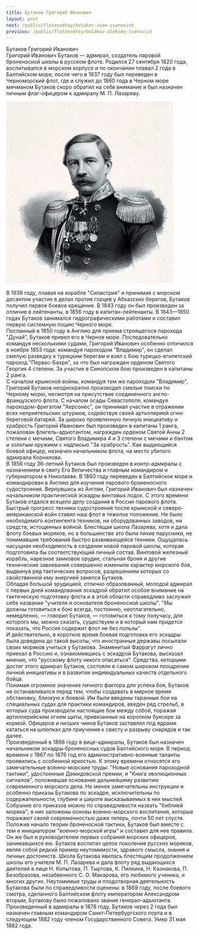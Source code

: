 ```yaml
---
title: Бутаков Григорий Иванович
layout: post
next: /public/flotovodtsy/butakov-ivan-ivanovich
previous: /public/flotovodtsy/butakov-aleksey-ivanovich
---
```


Бутаков Григорий Иванович  
Григорий Иванович Бутаков — адмирал, создатель паровой броненосной школы в русском флоте. Родился 27 сентября 1820 года, воспитывался в морском корпусе и по окончании плавал 2 года в Балтийском море, после чего в 1837 году был переведен в Черноморский флот, где и служил до 1860 года в Черном море мичманом Бутаков скоро обратил на себя внимание и был назначен личным флаг-офицером к адмиралу М. П. Лазареву.   
  

![](/assets/img/Butakov_g_i.gif)  

  
В 1838 году, плавая на корабле "Силистрия" и принимая с морском десантом участие в делах против горцев у Абхазских берегов, Бутаков получил первое боевое крещение. В 1843 году он был произведен за отличие в лейтенанты, в 1856 году в капитан-лейтенанты. В 1843—1850 годах Бутаков занимался гидрографическими работами и составил первую системную лоцию Черного моря.   
Посланный в 1850 году в Англию для приема строящегося парохода "Дунай", Бутаков привел его в Черное море. Последовательно командуя несколькими судами, Григорий Иванович особенно отличился в ноябре 1853 года: командуя пароходом "Владимир", он сделал смелую разведку к турецким берегам и взял с бою турецко-египетский пароход "Первас-Бахри", за что был награжден орденом Святого Георгия 4 степени. За участие в Синопском бою произведен в капитаны 2 ранга.   
С началом крымской войны, командуя тем же пароходом "Владимир", Григорий Бутаков неоднократно производил смелые поиски по Черному морю, несмотря на присутствие соединенного англо-французского флота. С началом осады Севастополя, командуя пароходом-фрегатом "Херсонес", он принимал участие в отражении всех неприятельских штурмов, содействуя своей артиллерией огню береговой батарей. За широко проявленную личную инициативу и храбрость Григорий Иванович был произведен в капитаны 1 ранга, пожалован флигель-адъютантом, награжден орденом Святой Анны 2 степени с мечами, Святого Владимира 4 и 3 степени с мечами и бантом и золотым оружием с надписью "За храбрость". Как выдающийся боевой офицер, назначен начальником флота, на место убитого адмирала Корнилова.   
В 1856 году 36-летний Бутаков был произведен в контр-адмиралы с назначением в свиту Его Величества и главным командиром и губернатором в Николаеве. В 1860 году переведен в Балтийское море и командирован в Англию для изучения парового броненосного судостроения. Вернувшись из Англии, Григорий Иванович был назначен начальником практической эскадры винтовых лодок. С этого времени Бутаков отдался всецело делу создания в России парового флота.   
Быстрый прогресс техники судостроения после крымской и северо-американской войн ставил наш флот в тяжелое положение. Не было необходимого контингента техников, ни оборудованных заводов, ни средств, истощенных войной. Блестящая школа Лазарева, хотя и дала флоту боевых моряков, но в большинстве это были лихие парусники, не понимавшие требований быстро развивающейся техники. Ощущалась насущная необходимость в создании новой паровой школы, которая подготовила бы соответствующий личный состав. Винтовой железный корабль, нарезное замковое орудие, стальная броня и другие технические завоевания совершенно изменили характер морского боя, выдвинув ряд тактических вопросов, разрешением которых со свойственной ему энергией занялся Бутаков.   
Обладая большой эрудицией, отлично образованный, молодой адмирал с первых дней командования эскадрой обратил особое внимание на тактическую подготовку флота и в этой области справедливо заслужил себе название "учителя и основателя броненосной школы". "Мы должны готовиться к бою всегда, постоянно, неотлагательно, немедленно, — говорил Бутаков, — готовиться к тому получасу, для которого мы, можно сказать, существуем и в который нам придется показать, что Россия содержит флот не без пользы".   
И действительно, в короткое время боевая подготовка его эскадры была доведена до такой высоты, что иностранные державы посылали своих моряков учиться у Бутакова. Знаменитый Фаррагут лично приехал в Россию и, ознакомившись с эскадрой Бутакова, высказал мнение, что "русскому флоту некого опасаться". Средства, которыми достиг этого адмирал Бутаков, состояли в самом широком поощрении личной инициативы и в развитии индивидуальных качеств отдельного бойца.   
Понимая огромное значение личного фактора для успеха боя, Бутаков не останавливался перед тем, чтобы создавать в мирное время обстановку, близкую к боевой. Им были введены таранные бои на специальных судах для практики командиров, введен ряд стрельб, в которых суда производили настоящие бои между собой, поражая артиллерийским огнем щиты, привязанные на коротком буксире за кормой. Офицеров и низших чинов Бутаков заставлял под ядрами кататься на шлюпках для приучения к свисту и разрыву снарядов и так далее.   
Произведенный в 1866 году в вице-адмиралы, Бутаков был назначен начальником эскадры броненосных судов Балтийского моря. В период времени с 1867 по 1876 год его административно-военные таланты проявились с особенной яркостью. К этому времени относятся его замечательные военно-морские труды: "Новые основания пароходной тактики", удостоенные Демидовской премии, и "Книга эволюционных сигналов", положившая основание дальнейшему развитию современного морского дела. Не менее замечательны инструкции и особенно приказы Бутакова по эскадре, исключительны по содержательности, глубине и широте высказываемых в них мыслей. Собрание его приказов можно по справедливости назвать "библией моряка"; в них заложены основы военно-морского воспитания, которые поражают своей современностью даже теперь, почти 50 лет спустя.   
Положив начало теории броненосной тактики, Бутаков был вместе с тем и инициатором "военно-морской игры" и составил для нее правила. Он же был и руководителем первых собраний морских офицеров, занимавшихся ею. Бутаков воспитал целое поколение русских моряков, являя собой редкий пример неутомимости, здравого смысла, знания и личных достоинств. Школа Бутакова явилась блестящим продолжением школы его учителя М. П. Лазарева и дала флоту ряд выдающихся деятелей в лице Н. Копытова, П. Тыртова, К. Пилкина, Н. Казнакова, П. Безобразова, незабвенного С. О. Макарова, его любимого ученика, и многих других. Неутомимые труды и плодотворная деятельность Бутакова были по справедливости оценены: в 1869 году, после боевого смотра, сделанного Балтийском флоту императором Александром вторым, Бутакову было пожаловано звание генерал-адъютанта. Произведенный в адмиралы в 1878 году, Бутаков через 2 года был назначен главным командиром Санкт-Петербургского порта и в следующем 1882 году членом Государственного Совета. Умер 31 мая 1882 года.